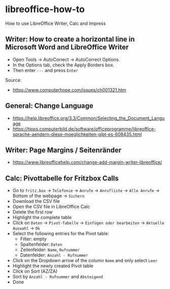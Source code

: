 # libreoffice-how-to
How to use LibreOffice Writer, Calc and Impress

## Writer: How to create a horizontal line in Microsoft Word and LibreOffice Writer
- Open Tools → AutoCorrect → AutoCorrect Options.
- In the Options tab, check the Apply Borders box.
- Then enter `---` and press `Enter`

Source:
- https://www.computerhope.com/issues/ch001321.htm

## General: Change Language
- https://help.libreoffice.org/3.3/Common/Selecting_the_Document_Language
- https://tipps.computerbild.de/software/officeprogramme/libreoffice-sprache-aendern-diese-moeglichkeiten-gibt-es-608435.html

## Writer: Page Margins / Seitenränder
- https://www.libreofficehelp.com/change-add-margin-writer-libreoffice/

## Calc: Pivottabelle for Fritzbox Calls
- Go to `fritz.box` → `Telefonie` → `Anrufe` → `Anrufliste` → `Alle Anrufe` → Bottom of the webpage → `Sichern`
- Download the CSV file
- Open the CSV file in LibreOffice Calc
- Delete the first row
- Highlight the complete table
- Click on `Daten` → `Pivot-Tabelle` → `Einfügen oder bearbeiten` → `Aktuelle Auswahl` → `Ok`
- Select the following entries for the Pivot table:
  - Filter: empty
  - Spaltenfelder: `Daten`
  - Zeilenfelder: `Name`, `Rufnummer`
  - Datenfelder: `Anzahl - Rufnummer`
- Click on the Dropdown arrow of the column `Name` and only select `Leer`
- Highlight the newly created Pivot table
- Click on Sort (AZ/ZA)
- Sort by `Anzahl - Rufnummer` and `Absteigend`
- Done

